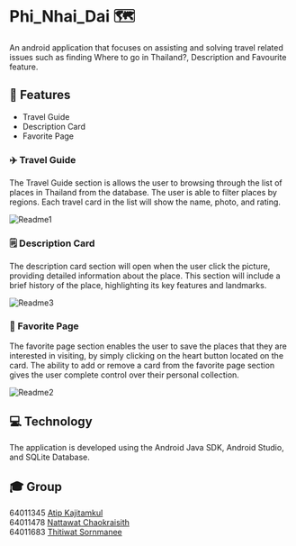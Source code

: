 # Phi_Nhai_Dai 🗺️

An android application that focuses on assisting and solving travel related issues such as finding Where to go in Thailand?, Description and Favourite feature.

## 📲 Features
- Travel Guide
- Description Card
- Favorite Page

### ✈️ Travel Guide
The Travel Guide section is allows the user to browsing through the list of places in Thailand from the database. The user is able to filter places by regions.
Each travel card in the list will show the name, photo, and rating.

![Readme1](https://user-images.githubusercontent.com/90686843/216269582-38c35d4e-5b99-481b-bf17-0ad7df0c810c.png)

### 🗒️ Description Card
The description card section will open when the user click the picture, providing detailed information about the place. 
This section will include a brief history of the place, highlighting its key features and landmarks.

![Readme3](https://user-images.githubusercontent.com/90686843/216275385-a77cacfc-4f65-47a9-96a7-6127ad8b8be8.png)

### 🤍 Favorite Page
The favorite page section enables the user to save the places that they are interested in visiting, by simply clicking on the heart button located on the card. 
The ability to add or remove a card from the favorite page section gives the user complete control over their personal collection.

![Readme2](https://user-images.githubusercontent.com/90686843/216275794-3d67e1c6-43f8-4a99-bd9b-2228f8538b88.png)

## 💻 Technology
The application is developed using the Android Java SDK, Android Studio, and SQLite Database.

## 🎓 Group
64011345 [Atip Kajitamkul](https://github.com/Audio431)\
64011478 [Nattawat Chaokraisith](https://github.com/NattawatC)\
64011683 [Thitiwat Sornmanee](https://github.com/santabou)
